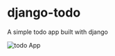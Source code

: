 # django-todo
A simple todo app built with django

![todo App](https://raw.githubusercontent.com/shreys7/django-todo/develop/staticfiles/jenkins.jpg)
